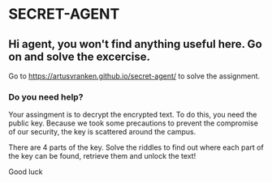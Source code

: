 # SECRET-AGENT

## Hi agent, you won't find anything useful here. Go on and solve the excercise.

Go to https://artusvranken.github.io/secret-agent/ to solve the assignment.

### Do you need help?
Your assingment is to decrypt the encrypted text. To do this, you need the public key.
Because we took some precautions to prevent the compromise of our security, the key is scattered around the campus. 

There are 4 parts of the key.
Solve the riddles to find out where each part of the key can be found, retrieve them and unlock the text!

Good luck